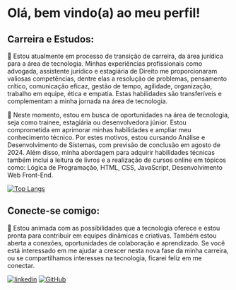 # Olá, bem vindo(a) ao meu perfil! 
## Carreira e Estudos:
📌 Estou atualmente em processo de transição de carreira, da área jurídica para a área de tecnologia. Minhas experiências profissionais como advogada, assistente jurídico e estagiária de Direito me proporcionaram valiosas competências, dentre elas a resolução de problemas, pensamento crítico, comunicação eficaz, gestão de tempo, agilidade, organização, trabalho em equipe, ética e empatia. Estas habilidades são transferíveis e complementam a minha jornada na área de tecnologia.

📌 Neste momento, estou em busca de oportunidades na área de tecnologia, seja como trainee, estagiária ou desenvolvedora júnior. Estou comprometida em aprimorar minhas habilidades e ampliar meu conhecimento técnico. Por estes motivos, estou cursando Análise e Desenvolvimento de Sistemas, com previsão de conclusão em agosto de 2024. Além disso, minha abordagem para adquirir habilidades técnicas também inclui a leitura de livros e a realização de cursos online em tópicos como: Lógica de Programação, HTML, CSS, JavaScript, Desenvolvimento Web Front-End.

[![Top Langs](https://github-readme-stats.vercel.app/api/top-langs/?username=hsoaresbianca)](https://github.com/hsoaresbianca/github-readme-stats)

## Conecte-se comigo:
📌 Estou animada com as possibilidades que a tecnologia oferece e estou pronta para contribuir em equipes dinâmicas e criativas. Também estou aberta a conexões, oportunidades de colaboração e aprendizado. Se você está interessado em me ajudar a crescer nesta nova fase da minha carreira, ou se compartilhamos interesses na tecnologia, ficarei feliz em me conectar.

[![linkedin](https://img.shields.io/badge/linkedin-black?style=for-the-badge&logo=linkedin&logoColor=ff0000)](https://www.linkedin.com/in/hsoaresbianca/) [![GitHub](https://img.shields.io/badge/GitHub-black?style=for-the-badge&logo=github&logoColor=ff0000)](https://github.com/hsoaresbianca)

